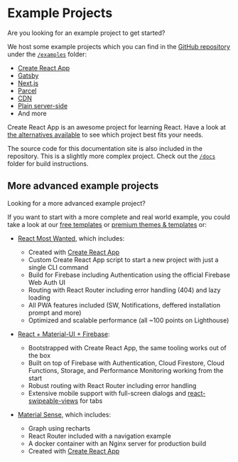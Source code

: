 # Example Projects

<p class="description">Are you looking for an example project to get started?</p>

We host some example projects which you can find in the [GitHub repository](https://github.com/mui-org/material-ui) under the [`/examples`](https://github.com/mui-org/material-ui/tree/master/examples) folder:

- [Create React App](https://github.com/mui-org/material-ui/tree/master/examples/create-react-app)
- [Gatsby](https://github.com/mui-org/material-ui/tree/master/examples/gatsby)
- [Next.js](https://github.com/mui-org/material-ui/tree/master/examples/nextjs)
- [Parcel](https://github.com/mui-org/material-ui/tree/master/examples/parcel)
- [CDN](https://github.com/mui-org/material-ui/tree/master/examples/cdn)
- [Plain server-side](https://github.com/mui-org/material-ui/tree/master/examples/ssr)
- And more

Create React App is an awesome project for learning React. Have a look at [the alternatives available](https://github.com/facebook/create-react-app/blob/master/README.md#popular-alternatives) to see which project best fits your needs.

The source code for this documentation site is also included in the repository. This is a slightly more complex project. Check out the [`/docs`](https://github.com/mui-org/material-ui/tree/master/docs) folder for build instructions.

## More advanced example projects

Looking for a more advanced example project?

If you want to start with a more complete and real world example, you could take a look at our [free templates](/getting-started/templates/) or [premium themes & templates](https://themes.material-ui.com/) or:

- [React Most Wanted](https://github.com/TarikHuber/react-most-wanted), which includes:
    
  - Created with [Create React App](https://facebook.github.io/create-react-app/)
  - Custom Create React App script to start a new project with just a single CLI command
  - Build for Firebase including Authentication using the official Firebase Web Auth UI
  - Routing with React Router including error handling (404) and lazy loading
  - All PWA features included (SW, Notifications, deffered installation prompt and more)
  - Optimized and scalable performance (all ~100 points on Lighthouse)
- [React + Material-UI + Firebase](https://github.com/Phoqe/react-material-ui-firebase):
    
  - Bootstrapped with Create React App, the same tooling works out of the box
  - Built on top of Firebase with Authentication, Cloud Firestore, Cloud Functions, Storage, and Performance Monitoring working from the start
  - Robust routing with React Router including error handling
  - Extensive mobile support with full-screen dialogs and [react-swipeable-views](https://react-swipeable-views.com) for tabs
- [Material Sense](https://github.com/alexanmtz/material-sense), which includes:
    
  - Graph using recharts
  - React Router included with a navigation example
  - A docker container with an Nginx server for production build
  - Created with [Create React App](https://facebook.github.io/create-react-app/)